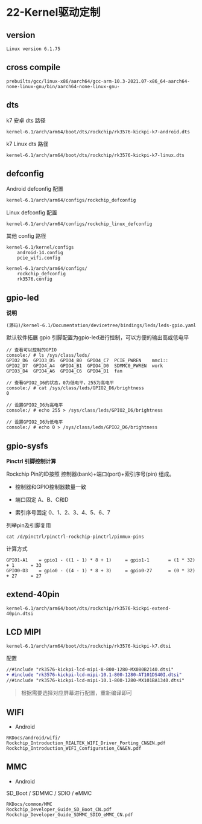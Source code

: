 # 22-Kernel驱动定制

## version

```
Linux version 6.1.75
```



## cross compile

```
prebuilts/gcc/linux-x86/aarch64/gcc-arm-10.3-2021.07-x86_64-aarch64-none-linux-gnu/bin/aarch64-none-linux-gnu-
```



## dts

k7 安卓 dts 路径

```
kernel-6.1/arch/arm64/boot/dts/rockchip/rk3576-kickpi-k7-android.dts
```

k7 Linux dts 路径

```
kernel-6.1/arch/arm64/boot/dts/rockchip/rk3576-kickpi-k7-linux.dts
```



## defconfig

Android defconfig 配置

```makefile
kernel-6.1/arch/arm64/configs/rockchip_defconfig
```

Linux defconfig 配置

```
kernel-6.1/arch/arm64/configs/rockchip_linux_defconfig
```



其他 config 路径

```
kernel-6.1/kernel/configs
	android-14.config 
	pcie_wifi.config 
	
kernel-6.1/arch/arm64/configs/
	rockchip_defconfig 
	rk3576.config
```



## gpio-led 

**说明**

```
(源码)/kernel-6.1/Documentation/devicetree/bindings/leds/leds-gpio.yaml
```



默认软件拓展 gpio 引脚配置为gpio-led进行控制，可以方便的输出高或低电平

```shell
// 查看可以控制的GPIO
console:/ # ls /sys/class/leds/
GPIO2_D6  GPIO3_D5  GPIO4_B0  GPIO4_C7  PCIE_PWREN    mmc1::
GPIO2_D7  GPIO4_A4  GPIO4_B1  GPIO4_D0  SDMMC0_PWREN  work
GPIO3_D4  GPIO4_A6  GPIO4_C6  GPIO4_D1  fan

// 查看GPIO2_D6的状态，0为低电平，255为高电平
console:/ # cat /sys/class/leds/GPIO2_D6/brightness
0

// 设置GPIO2_D6为高电平
console:/ # echo 255 > /sys/class/leds/GPIO2_D6/brightness

// 设置GPIO2_D6为低电平
console:/ # echo 0 > /sys/class/leds/GPIO2_D6/brightness
```



## gpio-sysfs

**Pinctrl 引脚控制计算**  

Rockchip Pin的ID按照 控制器(bank)+端口(port)+索引序号(pin) 组成。

* 控制器和GPIO控制器数量一致

* 端口固定 A、B、C和D

* 索引序号固定 0、1、2、3、4、5、6、7

列举pin及引脚复用

```
cat /d/pinctrl/pinctrl-rockchip-pinctrl/pinmux-pins
```

计算方式

```
GPIO1-A1	= gpio1 - ((1 - 1) * 8 + 1)		= gpio1-1		= (1 * 32) + 1 		= 33
GPIO0-D3	= gpio0 - ((4 - 1) * 8 + 3)		= gpio0-27 		= (0 * 32) + 27 	= 27
```



## extend-40pin

```
kernel-6.1/arch/arm64/boot/dts/rockchip/rk3576-kickpi-extend-40pin.dtsi
```



## LCD MIPI

```
kernel-6.1/arch/arm64/boot/dts/rockchip/rk3576-kickpi-k7.dtsi
```

配置

```diff
//#include "rk3576-kickpi-lcd-mipi-8-800-1280-MX080B2140.dtsi"
+ #include "rk3576-kickpi-lcd-mipi-10.1-800-1280-AT101DS40I.dtsi"
//#include "rk3576-kickpi-lcd-mipi-10.1-800-1280-MX101BA1340.dtsi"
```

> 根据需要选择对应屏幕进行配置，重新编译即可



## WIFI

* Android

```
RKDocs/android/wifi/
Rockchip_Introduction_REALTEK_WIFI_Driver_Porting_CN&EN.pdf
Rockchip_Introduction_WIFI_Configuration_CN&EN.pdf
```



## MMC

* Android

SD_Boot / SDMMC / SDIO / eMMC

```
RKDocs/common/MMC
Rockchip_Developer_Guide_SD_Boot_CN.pdf
Rockchip_Developer_Guide_SDMMC_SDIO_eMMC_CN.pdf
```





